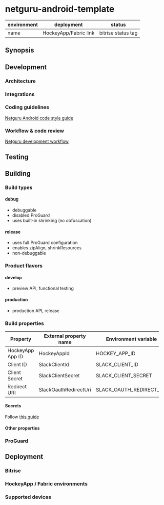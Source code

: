 <!-- 
    Couple of points about editing:
    
    1. Keep it SIMPLE.
    2. Refer to reference docs and other external sources when possible.
    3. Remember that the file must be useful for new / external developers, and stand as a documentation basis on its own.
    4. Try to make it as informative as possible.
    5. Do not put data that can be easily found in code.
    6. Include this file on ALL branches.
-->

<!-- Put your project's name -->
# netguru-android-template

<!-- METADATA -->
<!-- Add links to JIRA, Google Drive, mailing list and other relevant resources -->
<!-- Add links to CI configs with build status and deployment environment, e.g.: -->
| environment | deployment            | status             |
|-------------|-----------------------|--------------------|
| name        | HockeyApp/Fabric link | bitrise status tag |
<!--- If applies, add link to app on Google Play -->

## Synopsis
<!-- Describe the project in few sentences -->

## Development

### Architecture
<!-- Describe the main architectural pattern used in the project, optionally put a flowchart -->

### Integrations
<!-- Describe external service and hardware integrations, link to reference docs, use #### headings -->

### Coding guidelines
[Netguru Android code style guide](https://netguru.atlassian.net/wiki/display/ANDROID/Android+best+practices)
<!-- OPTIONAL: Describe any additional coding guidelines (if non-standard) -->

### Workflow & code review
[Netguru development workflow](https://netguru.atlassian.net/wiki/display/DT2015/Netguru+development+flow)
<!-- OPTIONAL: Describe workflow and code review process (if non-standard) --> 

## Testing
<!-- Describe the project's testing methodology -->
<!-- Examples: TDD? Using Espresso for views? What parts must be tested? etc -->

## Building
<!-- Aim to explain the process so that any new or external developer not familiar with the project can perform build and deploy -->

### Build types
<!-- List and describe build types -->
#### debug
 - debuggable
 - disabled ProGuard
 - uses built-in shrinking (no obfuscation)
 
#### release
 - uses full ProGuard configuration
 - enables zipAlign, shrinkResources
 - non-debuggable

### Product flavors
<!-- List and describe product flavors, purposes and dedicated deployment channels -->
#### develop
 - preview API, functional testing
 
#### production
 - production API, release

### Build properties
<!-- List all build properties that have to be supplied, including secrets. Describe the method of supplying them, both on local builds and CI -->

| Property         | External property name | Environment variable     |
|------------------|------------------------|--------------------------|
| HockeyApp App ID | HockeyAppId            | HOCKEY_APP_ID            |
| Client ID        | SlackClientId          | SLACK_CLIENT_ID          |
| Client Secret    | SlackClientSecret      | SLACK_CLIENT_SECRET      |
| Redirect URI     | SlackOauthRedirectUri  | SLACK_OAUTH_REDIRECT_URI |

#### Secrets
Follow [this guide](https://netguru.atlassian.net/wiki/pages/viewpage.action?pageId=33030753) 

#### Other properties

### ProGuard
<!-- Describe ProGuard configuration: is it enabled? Any unusual stuff? -->

## Deployment
<!-- Aim to explain the process so that any new or external developer can perform deploy -->

### Bitrise
<!-- Describe the Continuous Integration process: Bitrise workflows, global configs etc. -->

### HockeyApp / Fabric environments
<!-- Describe the deployment channels -->

### Supported devices
<!-- Describe the supported and target devices (do not put stuff that can be easily found in build.gradle files) --> 
